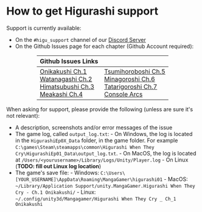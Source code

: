 # How to get Higurashi support

Support is currently available:

- On the `#higu_support` channel of our [Discord Server](https://discord.gg/pf5VhF9)
- On the Github Issues page for each chapter (Github Account required):

<table style="margin-left: 80px">
<thead>
<tr class="header">
<th>Github Issues Links</th>
<th></th>
</tr>
</thead>
<tbody>
<td>
    <a href="https://github.com/07th-mod/onikakushi/issues">Onikakushi Ch.1</a><br>
    <a href="https://github.com/07th-mod/watanagashi/issues">Watanagashi Ch.2</a><br>
    <a href="https://github.com/07th-mod/himatsubushi/issues">Himatsubushi Ch.3</a><br>
    <a href="https://github.com/07th-mod/meakashi/issues">Meakashi Ch.4</a><br>
</td>
<td>
    <a href="https://github.com/07th-mod/tsumihoroboshi/issues">Tsumihoroboshi Ch.5</a><br>
    <a href="https://github.com/07th-mod/minagoroshi/issues">Minagoroshi Ch.6</a><br>
    <a href="https://github.com/07th-mod/tatarigoroshi/issues">Tatarigoroshi Ch.7</a><br>
    <a href="https://github.com/07th-mod/higurashi-console-arcs">Console Arcs</a><br>
</td>
</tbody>
</table>

When asking for support, please provide the following (unless are sure it's not relevant):

- A description, screenshots and/or error messages of the issue
- The game log, called `output_log.txt`:
      - On Windows, the log is located in the `HigurashiEp0X_Data` folder, in the game folder. For example `C:\games\Steam\steamapps\common\Higurashi When They Cry\HigurashiEp01_Data\output_log.txt`.
      - On MacOS, the log is located at `/Users/<yourusername>/Library/Logs/Unity/Player.log`
      - On Linux (**TODO: fill out Linux log location**)
- The game's save file:
      - Windows: `C:\Users\[YOUR_USERNAME]\AppData\Roaming\MangaGamer\higurashi01`
      - MacOS: `~/Library/Application Support/unity.MangaGamer.Higurashi When They Cry - Ch.1 Onikakushi/`
      - Linux: `~/.config/unity3d/Mangagamer/Higurashi When They Cry _ Ch_1 Onikakushi`